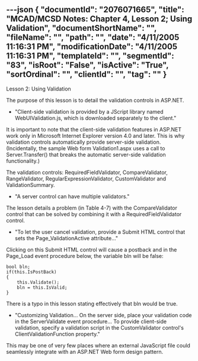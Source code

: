 ---json
{
  "documentId": "2076071665",
  "title": "MCAD/MCSD Notes: Chapter 4, Lesson 2; Using Validation",
  "documentShortName": "",
  "fileName": "",
  "path": "",
  "date": "4/11/2005 11:16:31 PM",
  "modificationDate": "4/11/2005 11:16:31 PM",
  "templateId": "",
  "segmentId": "83",
  "isRoot": "False",
  "isActive": "True",
  "sortOrdinal": "",
  "clientId": "",
  "tag": ""
}
---

Lesson 2: Using Validation

The purpose of this lesson is to detail the validation controls in ASP.NET.

* &quot;Client-side validation is provided by a JScript library named WebUIValidation.js, which is downloaded separately to the client.&quot;

It is important to note that the client-side validation features in ASP.NET work only in Microsoft Internet Explorer version 4.0 and later. This is why validation controls automatically provide server-side validation. (Incidentally, the sample Web form Validation1.aspx uses a call to Server.Transfer() that breaks the automatic server-side validation functionality.)

The validation controls: RequiredFieldValidator, CompareValidator, RangeValidator, RegularExpressionValidator, CustomValidator and ValidationSummary.

* &quot;A server control can have multiple validators.&quot;

The lesson details a problem (in Table 4-7) with the CompareValidator control that can be solved by combining it with a RequiredFieldValidator control.

* &quot;To let the user cancel validation, provide a Submit HTML control that sets the Page_ValidationActive attribute...&quot;

Clicking on this Submit HTML control will cause a postback and in the Page_Load event procedure below, the variable bln will be false:

    bool bln;
    if(this.IsPostBack)
    {
        this.Validate();
        bln = this.IsValid;
    }

There is a typo in this lesson stating effectively that bln would be true.

* &quot;Customizing Validation... On the server side, place your validation code in the ServerValidate event procedure... To provide client-side validation, specify a validation script in the CustomValidator control's ClientValidationFunction property.&quot;

This may be one of very few places where an external JavaScript file could seamlessly integrate with an ASP.NET Web form design pattern.
